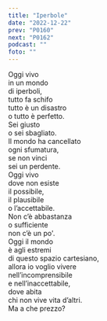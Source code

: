 ```yaml
---
title: "Iperbole"
date: "2022-12-22"
prev: "P0160"
next: "P0162"
podcast: ""
foto: ""
---
```


Oggi vivo   
in un mondo   
di iperboli,  
tutto fa schifo  
tutto è un disastro   
o tutto è perfetto.  
Sei giusto  
o sei sbagliato.  
Il mondo ha cancellato  
ogni sfumatura,  
se non vinci  
sei un perdente.  
Oggi vivo  
dove non esiste  
il possibile,  
il plausibile  
o l’accettabile.  
Non c’è abbastanza  
o sufficiente  
non c’è un po'.  
Oggi il mondo   
è agli estremi  
di questo spazio cartesiano,  
allora io voglio vivere  
nell’incomprensibile  
e nell’inaccettabile,  
dove abita  
chi non vive vita d’altri.  
Ma a che prezzo?
